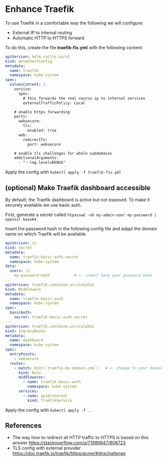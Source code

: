 # Enhance Traefik
To use Traefik in a comfortable way the following we will configure:
* External IP to internal routing
* Automatic HTTP to HTTPS forward

To do this, create the file **traefik-fix.yml** with the following content:
```yaml
apiVersion: helm.cattle.io/v1
kind: HelmChartConfig
metadata:
  name: traefik
  namespace: kube-system
spec:
  valuesContent: |-
    service:
      spec:
        # this forwards the real source ip to internal services
        externalTrafficPolicy: Local

    # enable https forwarding
    ports:
      websecure:
        tls:
          enabled: true
      web:
        redirectTo:
          port: websecure

    # enable tls challenges for whole subdomains
    additionalArguments:
      - "--log.level=DEBUG"
```

Apply the config with ```kubectl apply -f traefik-fix.yml```

## (optional) Make Traefik dashboard accessible
By default, the Traefik dashboard is active but not exposed. To make it securely available we use basic auth.

First, generate a secret called
```htpasswd -nb my-admin-user my-password | openssl base64```

Insert the password hash in the following config file and adapt the domain name on which Traefik will be available.
```yaml
apiVersion: v1
kind: Secret
metadata:
  name: traefik-basic-auth-secret
  namespace: kube-system
data:
  users: |2
    my-password-hash           # <- insert here your password hash
---
apiVersion: traefik.containo.us/v1alpha1
kind: Middleware
metadata:
  name: traefik-basic-auth
  namespace: kube-system
spec:
  basicAuth:
    secret: traefik-basic-auth-secret
---
apiVersion: traefik.containo.us/v1alpha1
kind: IngressRoute
metadata:
  name: dashboard
  namespace: kube-system
spec:
  entryPoints:
    - websecure
  routes:
    - match: Host(`traefik.my-domain.com`)   # <- change to your domain
      kind: Rule
      middlewares:
        - name: traefik-basic-auth
          namespace: kube-system
      services:
        - name: api@internal
          kind: TraefikService
```

Apply the config with ```kubectl apply -f .```.


## References
* The way how to redirect all HTTP traffic to HTTPS is based on this answer https://stackoverflow.com/a/71989847/808723
* TLS config with external provider https://doc.traefik.io/traefik/https/acme/#dnschallenge
